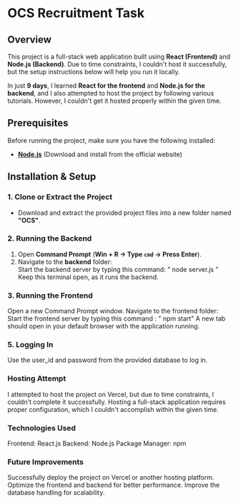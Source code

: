 # OCS Recruitment Task

## Overview  
This project is a full-stack web application built using **React (Frontend)** and **Node.js (Backend)**. Due to time constraints, I couldn't host it successfully, but the setup instructions below will help you run it locally.  

In just **9 days**, I learned **React for the frontend** and **Node.js for the backend**, and I also attempted to host the project by following various tutorials. However, I couldn't get it hosted properly within the given time.  

## Prerequisites  
Before running the project, make sure you have the following installed:  
- **[Node.js](https://nodejs.org/en)** (Download and install from the official website)  

## Installation & Setup  

### 1. Clone or Extract the Project  
- Download and extract the provided project files into a new folder named **"OCS"**.  

### 2. Running the Backend  
1. Open **Command Prompt** (**Win + R → Type `cmd` → Press Enter**).  
2. Navigate to the **backend** folder:  
Start the backend server by typing this command: " node server.js "
Keep this terminal open, as it runs the backend.

### 3. Running the Frontend
Open a new Command Prompt window.
Navigate to the frontend folder:
Start the frontend server by typing this command : " npm start"
A new tab should open in your default browser with the application running.

### 5. Logging In
Use the user_id and password from the provided database to log in.

### Hosting Attempt
I attempted to host the project on Vercel, but due to time constraints, I couldn't complete it successfully. Hosting a full-stack application requires proper configuration, which I couldn't accomplish within the given time.

### Technologies Used
Frontend: React.js
Backend: Node.js
Package Manager: npm

### Future Improvements
Successfully deploy the project on Vercel or another hosting platform.
Optimize the frontend and backend for better performance.
Improve the database handling for scalability.
